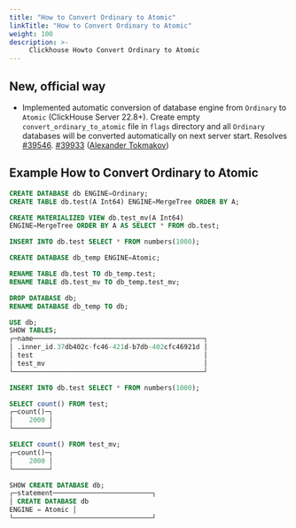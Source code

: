 ```yaml
---
title: "How to Convert Ordinary to Atomic"
linkTitle: "How to Convert Ordinary to Atomic"
weight: 100
description: >-
     Clickhouse Howto Convert Ordinary to Atomic
---
```


## New, official way

* Implemented automatic conversion of database engine from `Ordinary` to `Atomic` (ClickHouse Server 22.8+). Create empty `convert_ordinary_to_atomic` file in `flags` directory and all `Ordinary` databases will be converted automatically on next server start. Resolves [#39546](https://github.com/ClickHouse/ClickHouse/issues/39546). [#39933](https://github.com/ClickHouse/ClickHouse/pull/39933) ([Alexander Tokmakov](https://github.com/tavplubix))

## Example How to Convert Ordinary to Atomic

```sql
CREATE DATABASE db ENGINE=Ordinary;
CREATE TABLE db.test(A Int64) ENGINE=MergeTree ORDER BY A;

CREATE MATERIALIZED VIEW db.test_mv(A Int64) 
ENGINE=MergeTree ORDER BY A AS SELECT * FROM db.test;

INSERT INTO db.test SELECT * FROM numbers(1000);

CREATE DATABASE db_temp ENGINE=Atomic;

RENAME TABLE db.test TO db_temp.test;
RENAME TABLE db.test_mv TO db_temp.test_mv;

DROP DATABASE db;
RENAME DATABASE db_temp TO db;

USE db;
SHOW TABLES;
┌─name───────────────────────────────────────────┐
│ .inner_id.37db402c-fc46-421d-b7db-402cfc46921d │
│ test                                           │
│ test_mv                                        │
└────────────────────────────────────────────────┘

INSERT INTO db.test SELECT * FROM numbers(1000);

SELECT count() FROM test;
┌─count()─┐
│    2000 │
└─────────┘

SELECT count() FROM test_mv;
┌─count()─┐
│    2000 │
└─────────┘

SHOW CREATE DATABASE db;
┌─statement─────────────────────────┐
│ CREATE DATABASE db
ENGINE = Atomic │
└───────────────────────────────────┘
```
